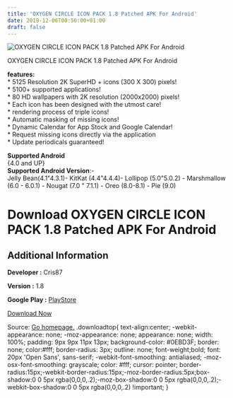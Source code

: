```yaml
---
title: 'OXYGEN CIRCLE ICON PACK 1.8 Patched APK For Android'
date: 2019-12-06T00:56:00+01:00
draft: false
---
```


![OXYGEN CIRCLE ICON PACK 1.8 Patched APK For Android](https://i1.wp.com/apkhome.net/wp-content/uploads/2019/12/OXYGEN-CIRCLE-ICON-PACK-1.8-Patched.png "OXYGEN CIRCLE ICON PACK 1.8 Patched APK For Android")

  

OXYGEN CIRCLE ICON PACK 1.8 Patched APK For Android

**features:**  
\* 5125 Resolution 2K SuperHD + icons (300 X 300) pixels!  
\* 5100+ supported applications!  
\* 80 HD wallpapers with 2K resolution (2000x2000) pixels!  
\* Each icon has been designed with the utmost care!  
\* rendering process of triple icons!  
\* Automatic masking of missing icons!  
\* Dynamic Calendar for App Stock and Google Calendar!  
\* Request missing icons directly via the application  
\* Update periodicals guaranteed!

**Supported Android**  
{4.0 and UP}  
**Supported Android Version**:-  
Jelly Bean(4.1"4.3.1)- KitKat (4.4"4.4.4)- Lollipop (5.0"5.0.2) - Marshmallow (6.0 - 6.0.1) - Nougat (7.0 " 7.1.1) - Oreo (8.0-8.1) - Pie (9.0)

Download OXYGEN CIRCLE ICON PACK 1.8 Patched APK For Android
============================================================

Additional Information
----------------------

**Developer :** Cris87

**Version :** 1.8

**Google Play :** [PlayStore](https://play.google.com/store/apps/details?id=com.cris87.oxygen_circle)

  

[Download Now](https://store4app.co/post/oxygen-circle-icon-pack-1-8-patched-apk-for-android_1575304753)

  
Source: [Go homepage.](https://store4app.co/post/oxygen-circle-icon-pack-1-8-patched-apk-for-android_1575304753) .downloadtop{ text-align:center; -webkit-appearance: none; -moz-appearance: none; appearance: none; width: 100%; padding: 9px 9px 11px 13px; background-color: #0EBD3F; border: none; color:#fff; border-radius: 3px; outline: none; font-weight;bold; font: 20px 'Open Sans', sans-serif; -webkit-font-smoothing: antialiased; -moz-osx-font-smoothing: grayscale; color: #fff; cursor: pointer; border-radius:15px;-webkit-border-radius:15px;-moz-border-radius:5px;box-shadow:0 0 5px rgba(0,0,0,.2);-moz-box-shadow:0 0 5px rgba(0,0,0,.2);-webkit-box-shadow:0 0 5px rgba(0,0,0,.2) !important; }